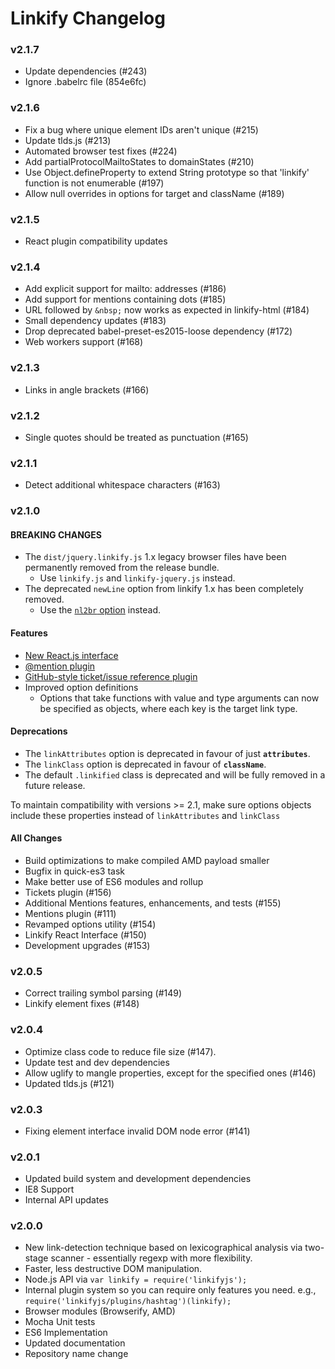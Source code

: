 # Linkify Changelog

### v2.1.7

* Update dependencies (#243)
* Ignore .babelrc file (854e6fc)

### v2.1.6

* Fix a bug where unique element IDs aren't unique (#215)
* Update tlds.js (#213)
* Automated browser test fixes (#224)
* Add partialProtocolMailtoStates to domainStates (#210)
* Use Object.defineProperty to extend String prototype so that 'linkify' function is not enumerable (#197)
* Allow null overrides in options for target and className (#189)

### v2.1.5

* React plugin compatibility updates

### v2.1.4

* Add explicit support for mailto: addresses (#186)
* Add support for mentions containing dots (#185)
* URL followed by `&nbsp;` now works as expected in linkify-html (#184)
* Small dependency updates (#183)
* Drop deprecated babel-preset-es2015-loose dependency (#172)
* Web workers support (#168)

### v2.1.3

* Links in angle brackets (#166)

### v2.1.2

* Single quotes should be treated as punctuation (#165)

### v2.1.1

* Detect additional whitespace characters (#163)

### v2.1.0

#### BREAKING CHANGES

* The `dist/jquery.linkify.js` 1.x legacy browser files have been permanently
removed from the release bundle.
  * Use `linkify.js` and `linkify-jquery.js` instead.
* The deprecated `newLine` option from linkify 1.x has been completely removed.
  * Use the [`nl2br` option](http://soapbox.github.io/linkifyjs/docs/options.html#nl2br) instead.

#### Features

* [New React.js interface](http://soapbox.github.io/linkifyjs/docs/linkify-react.html)
* [@mention plugin](http://soapbox.github.io/linkifyjs/docs/plugin-mention.html)
* [GitHub-style ticket/issue reference plugin](http://soapbox.github.io/linkifyjs/docs/plugin-ticket.html)
* Improved option definitions
  * Options that take functions with value and type arguments can now be
    specified as objects, where each key is the target link type.

#### Deprecations

* The `linkAttributes` option is deprecated in favour of just **`attributes`**.
* The `linkClass` option is deprecated in favour of **`className`**.
* The default `.linkified` class is deprecated and will be fully removed
in a future release.

To maintain compatibility with versions >= 2.1, make sure options objects
include these properties instead of `linkAttributes` and `linkClass`

#### All Changes

* Build optimizations to make compiled AMD payload smaller
* Bugfix in quick-es3 task
* Make better use of ES6 modules and rollup
* Tickets plugin (#156)
* Additional Mentions features, enhancements, and tests (#155)
* Mentions plugin (#111)
* Revamped options utility (#154)
* Linkify React Interface (#150)
* Development upgrades (#153)

### v2.0.5

* Correct trailing symbol parsing (#149)
* Linkify element fixes (#148)

### v2.0.4

* Optimize class code to reduce file size (#147).
* Update test and dev dependencies
* Allow uglify to mangle properties, except for the specified ones (#146)
* Updated tlds.js (#121)

### v2.0.3

* Fixing element interface invalid DOM node error (#141)

### v2.0.1

* Updated build system and development dependencies
* IE8 Support
* Internal API updates

### v2.0.0

* New link-detection technique based on lexicographical analysis via two-stage scanner - essentially regexp with more flexibility.
* Faster, less destructive DOM manipulation.
* Node.js API via `var linkify = require('linkifyjs');`
* Internal plugin system so you can require only features you need. e.g., `require('linkifyjs/plugins/hashtag')(linkify);`
* Browser modules (Browserify, AMD)
* Mocha Unit tests
* ES6 Implementation
* Updated documentation
* Repository name change
